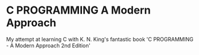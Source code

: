 # C PROGRAMMING A Modern Approach
My attempt at learning C with K. N. King's fantastic book 'C PROGRAMMING - A Modern Approach 2nd Edition'